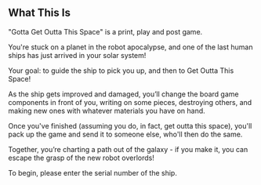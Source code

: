 ## What This Is

"Gotta Get Outta This Space" is a print, play and post game.

You're stuck on a planet in the robot apocalypse, and one of the last human ships has just arrived in your solar system!

Your goal: to guide the ship to pick you up, and then to Get Outta This Space!

As the ship gets improved and damaged, you’ll change the board game components in front of you, writing on some pieces, destroying others, and making new ones with whatever materials you have on hand.

Once you've finished (assuming you do, in fact, get outta this space), you'll pack up the game and send it to someone else, who'll then do the same.

Together, you’re charting a path out of the galaxy - if you make it, you can escape the grasp of the new robot overlords!

To begin, please enter the serial number of the ship.
